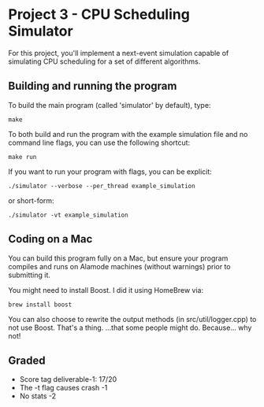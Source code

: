 # Project 3 - CPU Scheduling Simulator

For this project, you'll implement a next-event simulation capable of simulating
CPU scheduling for a set of different algorithms.


## Building and running the program

To build the main program (called 'simulator' by default), type:

`make`

To both build and run the program with the example simulation file and no
command line flags, you can use the following shortcut:

`make run`

If you want to run your program with flags, you can be explicit:

`./simulator --verbose --per_thread example_simulation`

or short-form:

`./simulator -vt example_simulation`


## Coding on a Mac

You can build this program fully on a Mac, but ensure your program compiles and
runs on Alamode machines (without warnings) prior to submitting it.

You might need to install Boost. I did it using HomeBrew via:

`brew install boost`

You can also choose to rewrite the output methods (in src/util/logger.cpp) to
not use Boost. That's a thing. ...that some people might do. Because... why not!

## Graded
* Score tag deliverable-1: 17/20
* The -t flag causes crash -1
* No stats -2

